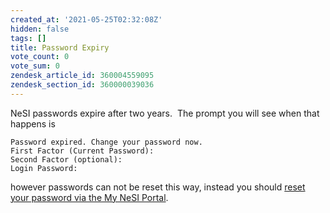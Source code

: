 ```yaml
---
created_at: '2021-05-25T02:32:08Z'
hidden: false
tags: []
title: Password Expiry
vote_count: 0
vote_sum: 0
zendesk_article_id: 360004559095
zendesk_section_id: 360000039036
---
```


NeSI passwords expire after two years.  The prompt you will see when
that happens is

```sl
Password expired. Change your password now.
First Factor (Current Password): 
Second Factor (optional): 
Login Password: 
```

however passwords can not be reset this way, instead you should [reset
your password via the My NeSI
Portal](../../Getting_Started/Accessing_the_HPCs/Setting_Up_and_Resetting_Your_Password.md).
